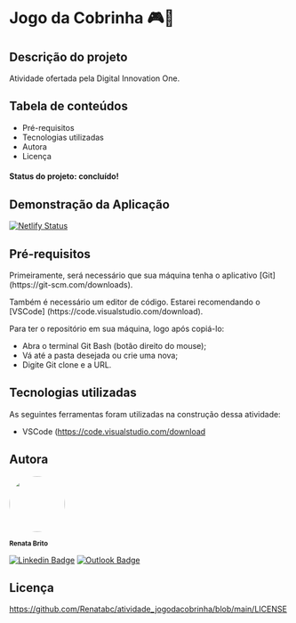 # Jogo da Cobrinha :video_game::snake:



## Descrição do projeto

<p>Atividade ofertada pela Digital Innovation One.</p>



## Tabela de conteúdos

<!--ts-->

* Pré-requisitos
* Tecnologias utilizadas
* Autora
* Licença

<!--te-->



#### Status do projeto: concluído!





## Demonstração da Aplicação

[![Netlify Status](https://api.netlify.com/api/v1/badges/62c3ee57-b77c-451d-b49f-f43adb3a3629/deploy-status)](https://app.netlify.com/sites/atividadejogodacobrinha/deploys)



## Pré-requisitos

<p>Primeiramente, será necessário que sua máquina tenha o aplicativo [Git] (https://git-scm.com/downloads).</p>

<p>Também é necessário um editor de código. Estarei recomendando o [VSCode] (https://code.visualstudio.com/download).</p>



Para ter o repositório em sua máquina, logo após copiá-lo:

* Abra o terminal Git Bash (botão direito do mouse);
* Vá até a pasta desejada ou crie uma nova;
* Digite Git clone e a URL.





## Tecnologias utilizadas

As seguintes ferramentas foram utilizadas na construção dessa atividade: 

* VSCode (https://code.visualstudio.com/download





## Autora

<img style="border-radius: 50%;" src="https://avatars.githubusercontent.com/u/93830634?s=400&u=6adaba5d61e8bc151b25462fb36582bb32a7e146&v=4" width="100px;" height="100px;" alt=""/>

<sub><b>Renata Brito</b></sub>

[![Linkedin Badge](https://img.shields.io/badge/-Renata-blue?style=flat-square&logo=Linkedin&logoColor=white&link=https://www.linkedin.com/in/renata-brito-601b83222/)](https://www.linkedin.com/in/renata-brito-601b83222/)
[![Outlook Badge](https://img.shields.io/badge/-renatabc12@outlook.com-c14438?style=flat-square&logo=Outlook&logoColor=white&link=mailto:renatabc12@outlook.com)](mailto:renatabc12@outlook.com)




## Licença
https://github.com/Renatabc/atividade_jogodacobrinha/blob/main/LICENSE

